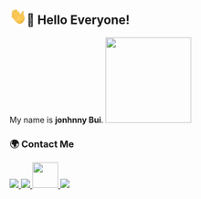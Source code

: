 <!--<img align='right' width=200 src="assets/undraw_feeling_proud.svg"> -->

## <img src="https://raw.githubusercontent.com/ABSphreak/ABSphreak/master/gifs/Hi.gif" width="30px">🙂 Hello Everyone!

My name is **jonhnny Bui**. <img width="150" height="150" src="https://image.flaticon.com/icons/svg/560/560216.svg">


<!-- 
I am **Web Developer**.

- 🔭 I'm currently working with [TypeScript](https://www.typescriptlang.org/), [Angular](https://angular.io/), [React](https://reactjs.org/) / [Next.js](https://nextjs.org/) and [NodeJS](https://nodejs.org/en/);
- 🌱 I'm currently learning [React Native](https://reactnative.dev/) and [AWS](https://aws.amazon.com/);
- 😄 I have a lot of hobbies like: 🎶 listen to music, 🧑‍🍳 cook, 🎮 play chess and CSGO...-->

<!-- - **Portfolio:** x0n4d0.dev/portifolio -->
<!-- - **Blog:** x0n4d0.dev/blog -->
<!-- <div>
<img height="180em" src="https://github-readme-stats.vercel.app/api?username=x0n4d0&show_icons=true&theme=dracula&include_all_commits=true&count_private=true"/>
<img height="180em" src="https://github-readme-stats.vercel.app/api/top-langs/?username=x0n4d0&layout=compact&langs_count=16&theme=dracula"/>
</div>-->
<!-- 
### **Some languages ​​/ technologies and tools:**

<code><img alt="JavaScript" title="JavScript" height="40" src="https://raw.githubusercontent.com/github/explore/80688e429a7d4ef2fca1e82350fe8e3517d3494d/topics/javascript/javascript.png"></code>
<code><img alt="TypeScript" title="TypeScript" height="40" src="https://user-images.githubusercontent.com/38081852/87239831-f8f7b100-c3e9-11ea-92df-5d7c8c4458d2.png"></code>
<code><img alt="CSS" title="CSS" height="50" src="https://user-images.githubusercontent.com/38081852/87240029-0f067100-c3ec-11ea-8075-74e821ece9c0.png"></code>
<code><img alt="HTML" title="HTML" height="50" src="https://user-images.githubusercontent.com/38081852/87240030-0f9f0780-c3ec-11ea-8370-829ea755b6e9.png"></code>
<code><img alt="React / React Native" title="React / React Native" height="45" src="https://raw.githubusercontent.com/github/explore/80688e429a7d4ef2fca1e82350fe8e3517d3494d/topics/react/react.png"></code>
<code><img alt="React / React Native" title="Angular" height="45" src="https://user-images.githubusercontent.com/38081852/120406321-f0b9a480-c320-11eb-8bb8-6f22e95a8eff.png"></code>
<code><img alt="NodeJS" title="NodeJS" height="40" src="https://raw.githubusercontent.com/github/explore/80688e429a7d4ef2fca1e82350fe8e3517d3494d/topics/nodejs/nodejs.png"></code>
<code><img alt="Bash" title="Shell Script Bash" height="40" src="https://user-images.githubusercontent.com/38081852/87240002-bcc55000-c3eb-11ea-8dcd-050031c509b4.png"></code>
<code><img alt="C" title="C" height="48" src="https://user-images.githubusercontent.com/89144002/130182574-e0b29bee-4847-4042-b8e4-3b2da6e05def.png"></code>
<code><img alt="C++" title="C++" height="48" src="https://user-images.githubusercontent.com/89144002/130181927-6c486807-0114-44ea-8e28-b0b9e3cdba5b.png"></code>

<div align=center>-->

### 🌍 **Contact Me**
<a href="https://www.facebook.com/profile.php?id=100033670082606" target="_blank">
<img width=45 src="https://user-images.githubusercontent.com/89144002/130182694-e7b157f0-3e33-441d-9ccd-10f40b74df6e.png">
</a>  

<a href="https://www.instagram.com/vntn2508/" target="_blank">
<img width=45 src="https://user-images.githubusercontent.com/38081852/86829800-3adfca80-c06b-11ea-866a-4b6e716f7ed0.png">
</a>

<a href="mailto:buivantan25082001@gmail.com" target="_blank">
<img width=45 height=45 src="https://user-images.githubusercontent.com/38081852/86829797-39ae9d80-c06b-11ea-9b5e-c9ade9446951.png">
</a>

<img src="https://camo.githubusercontent.com/18ce5f699367154406817e838d922e74f1d53abea421410b381a64f2c1725af9/68747470733a2f2f6d656469612e67697068792e636f6d2f6d656469612f4168337a4848376876735342322f67697068792e676966">
</div>

